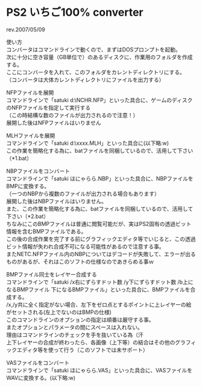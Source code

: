 # PS2 いちご100% converter
rev.2007/05/09  
  
使い方  
コンバータはコマンドラインで動くので、まずはDOSプロンプトを起動。  
次に十分に空き容量（GB単位で）のあるディスクに、作業用のフォルダを作成する。  
ここにコンバータを入れて、このフォルダをカレントディレクトリにする。  
（コンバータは大体カレントディレクトリにファイルを出力する）  
  
NFPファイルを展開  
コマンドラインで「satuki d:\NCHR.NFP」といった具合に、ゲームのディスクのNFPファイルを指定して実行する  
（この時結構な数のファイルが出力されるので注意！）  
展開した後はNFPファイルはいりません  
  
MLHファイルを展開  
コマンドラインで「satuki d:\xxxx.MLH」といった具合に(以下略:w)  
この作業を簡略化する為に、batファイルを同梱しているので、活用して下さい（*1.bat）  
  
NBPファイルをコンバート  
コマンドラインで「satuki ほにゃらら.NBP」といった具合に、NBPファイルをBMPに変換する。  
（一つのNBPから複数のファイルが出力される場合もあります）  
展開した後はNBPファイルはいりません。  
また、この作業を簡略化する為に、batファイルを同梱しているので、活用して下さい（*2.bat）  
ちなみにこのBMPファイルは普通に閲覧可能だが、実はPS2固有の透過ビット情報を含むBMPファイルである。  
この後の合成作業を完了する前にグラフィックエディタ等でいじると、この透過ビット情報が失われ合成不可になる可能性があるので注意する事。  
またNETC.NFPファイル内のNBPについてはデコードが失敗して、エラーが出るものがあるが、それはこのソフトの仕様なのであきらめる事ｗ  
  
BMPファイル同士をレイヤー合成する  
コマンドラインで「satuki /x右にずらすドット数 /y下にずらすドット数 /b上になるBMPファイル 下になるBMPファイル」といった具合に、BMPファイルを合成する。  
/x,/y共に全く指定がない場合、左下をゼロ点とするポイントに上レイヤーの絵がセットされる(左上でないのはBMPの仕様)  
このコマンドラインのオプションの指定は順番は厳守する事。  
またオプションとパラメータの間にスペースは入れない。  
理由はコマンドラインのチェックを手を抜いている為（汗  
上下レイヤーの合成が終わったら、各画像（上下等）の結合はその他のグラフィックエディタ等を使って行う（このソフトでは未サポート）  
  
VASファイルをコンバート  
コマンドラインで「satuki ほにゃらら.VAS」といった具合に、VASファイルをWAVに変換する。(以下略:w)  
  
